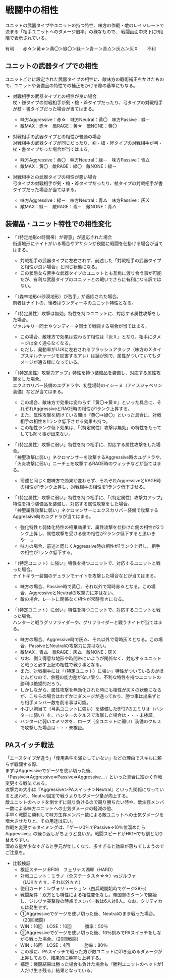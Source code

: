 # 戦闘中の相性

ユニットの武器タイプやユニットの持つ特性、味方の作戦・敵のレイジレートで決まる「相手ユニットへのダメージ倍率」の様なもので、
戦闘画面中央下に9段階で表示されている。

有利　　赤☆＞黄☆＞黄〇＞緑〇＞緑－＞青－＞青△＞灰△＞灰Ｘ　　不利

## ユニットの武器タイプでの相性

ユニットごとに設定された武器タイプの相性に、敵味方の戦術補正をかけたもので、ユニットや装備品の特性での補正をかける際の基準にもなる。

- 対戦相手の武器タイプとの相性が良い場合<br />
杖・鎌タイプの対戦相手が剣・槍・斧タイプだったり、弓タイプの対戦相手が杖・書タイプだった場合が当てはまる。
  - 味方Aggressive：赤☆　味方Neutral：黄〇　味方Passive：緑－
  - 敵MAX：赤☆　敵RAGE：黄☆　敵NONE：黄〇

- 対戦相手の武器タイプとの相性が普通の場合<br />
対戦相手の武器タイプが同じだったり、剣・槍・斧タイプの対戦相手が弓・杖・書タイプだった場合が当てはまる。
  - 味方Aggressive：黄〇　味方Neutral：緑－　味方Passive：青△
  - 敵MAX：黄〇　敵RAGE：緑〇　敵NONE：緑－

- 対戦相手との武器タイプの相性が悪い場合<br />
弓タイプの対戦相手が剣・槍・斧タイプだったり、杖タイプの対戦相手が書タイプだった場合が当てはまる。
  - 味方Aggressive：緑－　味方Neutral：青△　味方Passive：灰Ｘ
  - 敵MAX：緑－　敵RAGE：青－　敵NONE：青△

## 装備品・ユニット特性での相性変化

- 「（特定地形or時間帯）が得意」が適応された場合<br />
街道地形にナイトがいる場合やアサシンが夜間に戦闘を仕掛ける場合が当てはまる。
  - 対戦相手の武器タイプに左右されず、前述した「対戦相手の武器タイプと相性が良い場合」と同じ状態になる。
  - この状態なら苦手な武器タイプのユニットとも互角に渡り合う事が可能だが、有利な武器タイプのユニットとの戦いでさらに有利になる訳ではない。

- 「（森林地形or砂漠地形）が苦手」が適応された場合。<br />
前者はナイトの、後者はウンディーネのユニット特性となる。

- 「（特定属性）攻撃は無効」特性を持つユニットに、対応する属性攻撃をした場合。<br />
ヴァルキリー同士やウンディーネ同士で戦闘する場合が当てはまる。
  - この場合、敵味方で効果は変わらず相性は『灰Ｘ』となり、相手にダメージは全く通らなくなる。
  - ただし、発動率がLUKに左右されるフラッシュアタック（味方のＸタイプスキルチャージを妨害するアレ）は話が別で、属性がついていてもダメージが通る様になっている。

- 「（特定属性）攻撃力アップ」特性を持つ装備品を装備し、対応する属性攻撃をした場合。<br />
エクスカリバー装備のユグドラや、初登場時のイシーヌ（アイスジャベリン装備）などが当てはまる。
  - この場合、敵味方で効果は変わらず『黄〇⇒黄☆』といった具合に、それぞれAggressiveとRAGE時の相性が1ランク上昇する。
  - また、属性攻撃を続けている間は『黄〇⇒緑〇』といった具合に、対戦相手の相性を1ランク低下させる効果も持つ。
  - この相性ランク低下効果は、「（特定属性）攻撃は無効」の特性をもってしても防ぐ事が出来ない。

- 「（特定属性）攻撃に弱い」特性を持つ相手に、対応する属性攻撃をした場合。<br />
「神聖攻撃に弱い」ネクロマンサーを攻撃するAggressive時のユグドラや、「火炎攻撃に弱い」ニーチェを攻撃するRAGE時のウィッチなどが当てはまる。
  - 前述と同じく敵味方で効果が変わらず、それぞれAggressiveとRAGE時の相性が1ランク上昇し、対戦相手の相性を1ランク低下させる。

- 「（特定属性）攻撃に弱い」特性を持つ相手に、「（特定属性）攻撃力アップ」特性を持つ装備品を装備し、対応する属性攻撃をした場合。<br />
「神聖属性攻撃に弱い」ネクロマンサーにエクスカリバー装備で攻撃するAggressive時のユグドラが当てはまる。
  - 強化特性と弱体化特性の相乗効果で、属性攻撃を仕掛けた側の相性が2ランク上昇し、属性攻撃を受ける側の相性が2ランク低下すると思いきや･･･。
  - 味方の場合、前述と同じくAggressive時の相性が1ランク上昇し、相手の相性が1ランク低下する。

- 「（特定ユニット）に強い」特性を持つユニットで、対応するユニットと戦った場合。<br />
ナイトキラー装備のデュランでナイトを攻撃した場合などが当てはまる。
  - 味方の場合、Passive時で黄〇、それ以外で常時赤☆となる。この場合、AggressiveとNeutralの攻撃力に差はない。
  - 敵の場合、レートに関係なく相性が常時赤☆になる。

- 「（特定ユニット）に弱い」特性を持つユニットで、対応するユニットと戦った場合。<br />
ハンターと戦うグリフライダーや、グリフライダーと戦うナイトが当てはまる。
  - 味方の場合、Aggressive時で灰△、それ以外で常時灰Ｘとなる。この場合、PassiveとNeutralの攻撃力に差はない。
  - 敵MAX：青△　敵RAGE：灰△　敵NONE：灰Ｘ
  - なお、例え得意な地形や時間帯にいようが関係なく、対応するユニットと戦うと必ず上記の相性で戦う事となる。
  - また、対戦相手には「（特定ユニット）に強い」特性がついているのがほとんどなので、余程の能力差がない限り、不利な特性を持つユニットの勝利は絶望的だろう。
  - しかしながら、属性攻撃を無効化された時にも相性が灰Ｘの状態になるが、こちらの場合はわずかにダメージが通っており、勝つ事は出来ずとも相手メンバー数を削る事は可能。
  - 小さい胸当て（弓系ユニットに強い）を装備したBF27のエミリオ（ハンターに弱い）を、ハンターのクルスで攻撃した場合は・・・未検証。
  - ハンターに弱いエミリオを、ロープ（全ユニットに弱い）装備のクルスで攻撃した場合は・・・未検証。

## PAスイッチ戦法

「エースタイプが違う」「使用条件を満たしていない」などの理由でスキルに頼らず戦闘する際、<br />
まずはAggressiveでゲージを使い切った後、「Passive⇒Aggressive⇒Passive⇒Aggressive…」といった具合に細かく作戦変更する戦法である。<br />
攻撃力の大小は『Aggressive＞PAスイッチ＞Neutral』といった関係になっていると思われ、Neutral固定で戦うよりもダメージ量が向上する。<br />
敵ユニットのヘッドを倒せずに競り負けるので競り勝ちたい時や、敵生存メンバー数による味方ユニットへの士気ダメージの軽減の他、<br />
手早く戦闘に勝利して味方生存メンバー数による敵ユニットへの士気ダメージを増大させたりと、その用途は広い。<br />
作戦を変更するタイミングは、『ゲージ0％でPassive⇒10％位溜めたらAggressive』の繰り返しがちょうど良いか。戦闘スピードがHIGHでも割と切り替えやすい。<br />
溜める量が少なすぎると手元が忙しくなり、多すぎると効率が落ちてしまうのでご注意を。

- 比較検証
  - 検証ステージ:BF06　フェリナス湖畔（HARD）
  - 対戦ユニット：ミラノ（全ステータス☆☆☆）vsジルヴァ（LUK☆☆☆、それ以外☆☆）
  - 使用カード：レヴォリューション（白兵戦開始時でゲージ38％）
  - 戦闘条件：双方とも特性による相性変化なし。帝国軍のターンで開始し、ジルヴァ突撃後の時点でメンバー数は6人対8人。なお、クリティカルは発生せず。
  - ①Aggressiveでゲージを使い切った後、Neutralのまま戦った場合。（20回戦闘）
  - WIN：10回　LOSE：10回　　　勝率：50％
  - ②Aggressiveでゲージを使い切った後、10％刻みでPAスイッチをしながら戦った場合。（20回戦闘）
  - WIN：16回　LOSE：4回　　　 勝率：80％
  - この様に、PAスイッチで戦った方が敵ユニットに叩き込めるダメージが上昇しており、結果的に勝率も上昇する。
  - 補足：戦闘結果は勝った場合も負けた場合も『勝利ユニットのヘッドが1人だけ生き残る』結果となっている。

